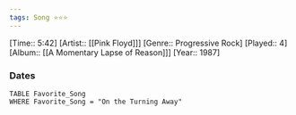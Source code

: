 ```yaml
---
tags: Song ⭐⭐⭐ 
---
```

[Time:: 5:42]
[Artist:: [[Pink Floyd]]]
[Genre:: Progressive Rock]
[Played:: 4]
[Album:: [[A Momentary Lapse of Reason]]]
[Year:: 1987]
### Dates
````dataview
TABLE Favorite_Song
WHERE Favorite_Song = "On the Turning Away"
````